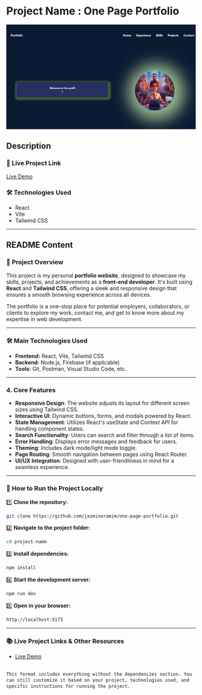 
# Project Name : One Page Portfolio
![Project Screenshot](./src/assets/teamimg.png)
## Description



### 🔗 **Live Project Link**  
[Live Demo](https://curious-pithivier-5a7b0c.netlify.app/)  

### 🛠 **Technologies Used**  
- React  
- Vite  
- Tailwind CSS  

---

## README Content

### 📌 **Project Overview**

This project is my personal **portfolio website**, designed to showcase my skills, projects, and achievements as a **front-end developer**. It's built using **React** and **Tailwind CSS**, offering a sleek and responsive design that ensures a smooth browsing experience across all devices.

The portfolio is a one-stop place for potential employers, collaborators, or clients to explore my work, contact me, and get to know more about my expertise in web development.


<!-- ### 📸 **Screenshot** *(If available, insert a clean screenshot here)*   -->


---

### 🛠 **Main Technologies Used**  
- **Frontend:** React, Vite, Tailwind CSS  
- **Backend:** Node.js, Firebase (if applicable)  
- **Tools:** Git, Postman, Visual Studio Code, etc.  

---

### 4. Core Features
- **Responsive Design**: The website adjusts its layout for different screen sizes using Tailwind CSS.
- **Interactive UI**: Dynamic buttons, forms, and modals powered by React.
- **State Management**: Utilizes React's useState and Context API for handling component states.
- **Search Functionality**: Users can search and filter through a list of items.
- **Error Handling**: Displays error messages and feedback for users.
- **Theming**: Includes dark mode/light mode toggle.
- **Page Routing**: Smooth navigation between pages using React Router.
- **UI/UX Integration**: Designed with user-friendliness in mind for a seamless experience.

---

### 🚀 **How to Run the Project Locally**

1️⃣ **Clone the repository:**  
```bash
git clone https://github.com/jasminaramim/one-page-portfolio.git
```

2️⃣ **Navigate to the project folder:**  
```bash
cd project-name
```

3️⃣ **Install dependencies:**  
```bash
npm install
```

4️⃣ **Start the development server:**  
```bash
npm run dev
```

5️⃣ **Open in your browser:**  
```bash
http://localhost:5173
```

---

### 📚 **Live Project Links & Other Resources**  
<!-- - [Project Documentation](link-to-documentation) -->
- [Live Demo](https://curious-pithivier-5a7b0c.netlify.app/)
```

This format includes everything without the dependencies section. You can still customize it based on your project, technologies used, and specific instructions for running the project.
